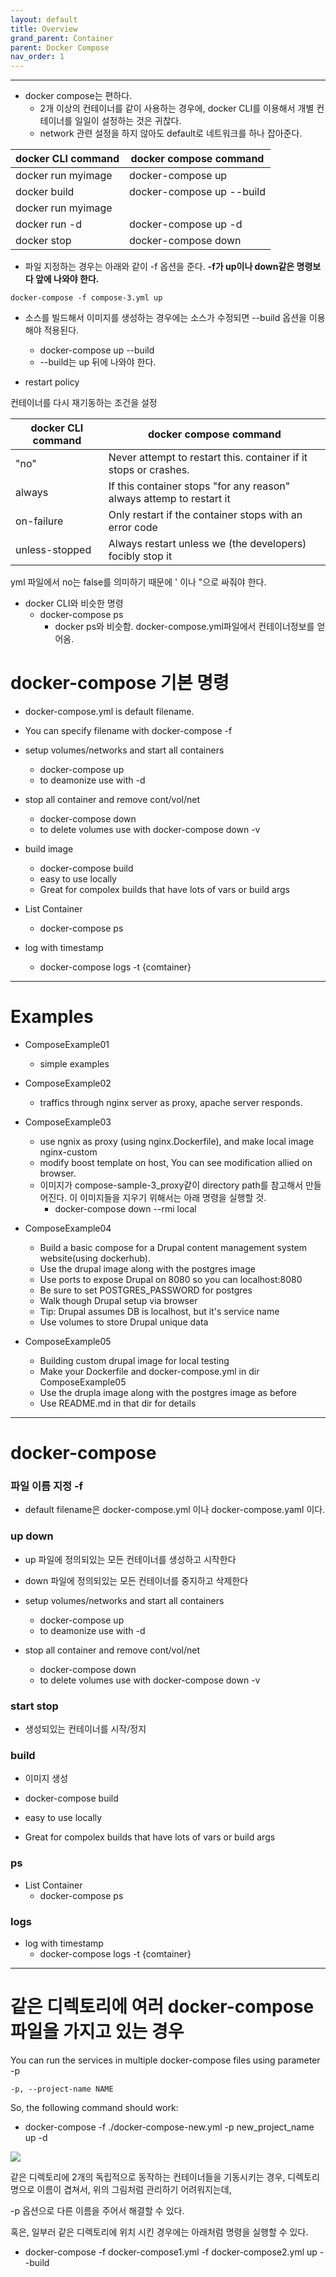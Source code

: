 ```yaml
---
layout: default
title: Overview
grand_parent: Container
parent: Docker Compose
nav_order: 1
---
```


---
* docker compose는 편하다.
  * 2개 이상의 컨테이너를 같이 사용하는 경우에, docker CLI를 이용해서 개별 컨테이너를 일일이 설정하는 것은 귀찮다.
  * network 관련 설정을 하지 않아도 default로 네트워크를 하나 잡아준다.



| docker CLI command | docker compose command |
|---|---|
| docker run myimage | docker-compose up |
| docker build  | docker-compose up --build  |
| docker run myimage  |  |
| docker run -d  | docker-compose up -d |
| docker stop <container-id>  |  docker-compose down  |

* 파일 지정하는 경우는 아래와 같이 -f 옵션을 준다. **-f가 up이나 down같은 명령보다 앞에 나와야 한다.**
```
docker-compose -f compose-3.yml up
```

* 소스를 빌드해서 이미지를 생성하는 경우에는 소스가 수정되면 --build 옵션을 이용해야 적용된다.
  * docker-compose up --build
  * --build는 up 뒤에 나와야 한다.

* restart policy

컨테이너를 다시 재기동하는 조건을 설정

| docker CLI command | docker compose command |
|---|---|
| "no"  | Never attempt to restart this. container if it stops or crashes.  |
| always | If this container stops "for any reason" always attemp to restart it |
| on-failure | Only restart if the container stops with an error code |
| unless-stopped | Always restart unless we (the developers) focibly stop it |


yml 파일에서 no는 false를 의미하기 때문에 ' 이나 "으로 싸줘야 한다.


* docker CLI와 비슷한 명령
  * docker-compose ps
    * docker ps와 비슷함. docker-compose.yml파일에서 컨테이너정보를 얻어옴.



# docker-compose 기본 명령

 * docker-compose.yml is default filename.
 * You can specify filename with docker-compose -f




 * setup volumes/networks and start all containers
   * docker-compose up
   * to deamonize use with -d
 * stop all container and remove cont/vol/net
   * docker-compose down
   * to delete volumes use with docker-compose down -v

 * build image
   * docker-compose build
   * easy to use locally
   * Great for compolex builds that have lots of vars or build args



 * List Container
   * docker-compose ps

 * log with timestamp
   * docker-compose logs -t {comtainer}



---
# Examples

 * ComposeExample01
   * simple examples

 * ComposeExample02
   * traffics through nginx server as proxy, apache server responds.

 * ComposeExample03
   * use ngnix as proxy (using nginx.Dockerfile), and make local image nginx-custom
   * modify boost template  on host, You can see modification allied on browser.
   * 이미지가 compose-sample-3_proxy같이 directory path를 참고해서 만들어진다. 이 이미지들을 지우기 위해서는 아래 명령을 실행할 것.
     * docker-compose down --rmi local

 * ComposeExample04
   * Build a basic compose for a Drupal content management system website(using dockerhub).
   * Use the drupal image along with the postgres image
   * Use ports to expose Drupal on 8080 so you can localhost:8080
   * Be sure to set POSTGRES_PASSWORD for postgres
   * Walk though Drupal  setup via browser
   * Tip: Drupal assumes DB is localhost, but it's service name
   * Use volumes to store Drupal unique data

 * ComposeExample05
   * Building custom drupal image for local testing
   * Make your Dockerfile and docker-compose.yml in dir ComposeExample05
   * Use the drupla image along with the postgres image as before
   * Use README.md in that dir for details


---
# docker-compose

### 파일 이름 지정 -f
 * default filename은 docker-compose.yml 이나 docker-compose.yaml 이다.



### up down
 * up   파일에 정의되있는 모든 컨테이너를 생성하고 시작한다
 * down 파일에 정의되있는 모든 컨테이너를 중지하고 삭제한다

 * setup volumes/networks and start all containers
   * docker-compose up
   * to deamonize use with -d
 * stop all container and remove cont/vol/net
   * docker-compose down
   * to delete volumes use with docker-compose down -v

### start stop
 * 생성되있는 컨테이너를 시작/정지


### build
 * 이미지 생성

 * docker-compose build
 * easy to use locally
 * Great for compolex builds that have lots of vars or build args


### ps
 * List Container
   * docker-compose ps

### logs
 * log with timestamp
   * docker-compose logs -t {comtainer}


---
# 같은 디렉토리에 여러 docker-compose파일을 가지고 있는 경우
You can run the services in multiple docker-compose files using parameter -p
```
-p, --project-name NAME
```

So, the following command should work:

 * docker-compose -f ./docker-compose-new.yml -p new_project_name up -d


![](/images/container/multiple-docker-composefile-in-same-dir.png)

같은 디렉토리에 2개의 독립적으로 동작하는 컨테이너들을 기동시키는 경우, 디렉토리명으로 이름이 겹쳐서, 위의 그림처럼 관리하기 어려워지는데,

-p 옵션으로 다른 이름을 주어서 해결할 수 있다.

혹은, 일부러 같은 디렉토리에 위치 시킨 경우에는 아래처럼 명령을 실행할 수 있다.

 * docker-compose -f docker-compose1.yml -f docker-compose2.yml up --build


